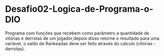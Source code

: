 # Desafio02-Logica-de-Programa-o-DIO
Programa com funções que recebem como parâmetro a quantidade de vitórias e derrotas de um jogador,depois disso retorne o resultado para uma variável, o saldo de Rankeadas deve ser feito através do calculo (vitórias - derrotas).
